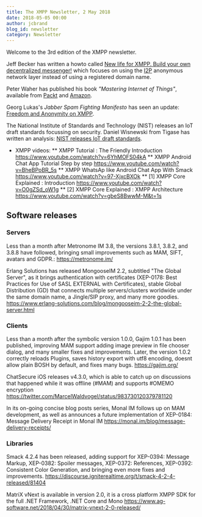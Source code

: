 ```yaml
---
title: The XMPP Newsletter, 2 May 2018
date: 2018-05-05 00:00
author: jcbrand
blog_id: newsletter 
category: Newsletter
---
```


Welcome to the 3rd edition of the XMPP newsletter.

Jeff Becker has written a howto called
[New life for XMPP. Build your own decentralized messenger!](https://i2p.rocks/blog/new-life-for-xmpp-build-your-own-decentralized-messenger.html)
which focuses on using the [I2P](https://geti2p.net/en/) anonymous network layer instead of using a registered domain name.

Peter Waher has published his book _"Mastering Internet of Things"_, available from [Packt](https://www.packtpub.com/networking-and-servers/mastering-internet-things)
and [Amazon](https://www.packtpub.com/networking-and-servers/mastering-internet-things).

Georg Lukas's _Jabber Spam Fighting Manifesto_ has seen an update: [Freedom and Anonymity on XMPP](https://github.com/ge0rg/jabber-spam-fighting-manifesto/blob/master/Freedom-and-Anonymity.md).

The National Institute of Standards and Technology (NIST) releases an IoT draft standards focussing on security.
Daniel Wisnewski from Tigase has written an analysis: [NIST releases IoT draft standards](https://tigase.net/article/nist-releases-iot-draft-standards).

* XMPP videos:
** XMPP Tutorial : The Friendly Introduction https://www.youtube.com/watch?v=6YhMOFS04kA
** XMPP Android Chat App Tutorial Step by step https://www.youtube.com/watch?v=BheBPoBR_5s
** XMPP WhatsAp like Android Chat App With Smack https://www.youtube.com/watch?v=97-XjxcBXOk
** [1] XMPP Core Explained : Introduction https://www.youtube.com/watch?v=O0gZSd_oW1g
** [2] XMPP Core Explained : XMPP Architecture https://www.youtube.com/watch?v=gbeS8BwwM-M&t=1s

## Software releases

### Servers

Less than a month after Metronome IM 3.8, the versions 3.8.1, 3.8.2, and 3.8.8 have followed, bringing small improvements such as MAM, SIFT, avatars and GDPR.: https://metronome.im/

Erlang Solutions has released MongooseIM 2.2, subtitled "The Global Server", as it brings authentication with certificates (XEP-0178: Best Practices for Use of SASL EXTERNAL with Certificates), stable Global Distribution (GD) that connects multiple servers/clusters worldwide under the same domain name, a Jingle/SIP proxy, and many more goodies. https://www.erlang-solutions.com/blog/mongooseim-2-2-the-global-server.html

### Clients

Less than a month after the symbolic version 1.0.0, Gajim 1.0.1 has been published, improving MAM support adding image preview in file chooser dialog, and many smaller fixes and improvements. Later, the version 1.0.2 correctly reloads Plugins, saves history export with utf8 encoding, doesnt allow plain BOSH by default, and fixes many bugs. https://gajim.org/

ChatSecure iOS releases v4.3.0, which is able to catch up on discussions that happened while it was offline (#MAM) and supports #OMEMO encryption https://twitter.com/MarcelWaldvogel/status/983730120379781120

In its on-going concise blog posts series, Monal IM follows up on MAM development, as well as announces a future implementation of XEP-0184: Message Delivery Receipt in Monal IM https://monal.im/blog/message-delivery-receipts/

### Libraries

Smack 4.2.4 has been released, adding support for XEP-0394: Message Markup, XEP-0382: Spoiler messages, XEP-0372: References, XEP-0392: Consistent Color Generation, and bringing even more fixes and improvements. https://discourse.igniterealtime.org/t/smack-4-2-4-released/81404

MatriX vNext is available in version 2.0, it is a cross platform XMPP SDK for the full .NET Framework, .NET Core and Mono https://www.ag-software.net/2018/04/30/matrix-vnext-2-0-released/
